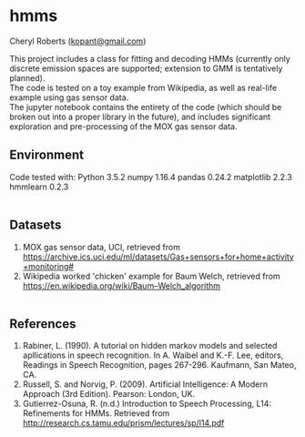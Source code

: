 # hmms
Cheryl Roberts (kopant@gmail.com) <br>

This project includes a class for fitting and decoding HMMs (currently only
discrete emission spaces are supported; extension to GMM is tentatively planned). <br>
The code is tested on a toy example from Wikipedia, as well as real-life example
using gas sensor data. <br>
The jupyter notebook contains the entirety of the code (which should be broken 
out into a proper library in the future), and includes significant exploration
and pre-processing of the MOX gas sensor data. 

## Environment <br>
Code tested with: 
Python 3.5.2 
numpy 1.16.4 
pandas 0.24.2 
matplotlib 2.2.3 
hmmlearn 0.2.3 
<br> <br>
## Datasets <br>
1. MOX gas sensor data, UCI, retrieved from https://archive.ics.uci.edu/ml/datasets/Gas+sensors+for+home+activity+monitoring#
2. Wikipedia worked 'chicken' example for Baum Welch, retrieved from https://en.wikipedia.org/wiki/Baum–Welch_algorithm
<br> <br>
## References <br>
1. Rabiner, L. (1990).
A tutorial on hidden markov models and selected apllications in speech recognition. 
In A. Waibel and K.-F. Lee, editors, Readings in Speech Recognition, pages 267-296. Kaufmann, San Mateo, CA.
2. Russell, S. and Norvig, P. (2009). Artificial Intelligence: A Modern Approach (3rd Edition). Pearson: London, UK. 
3. Gutierrez-Osuna, R. (n.d.) Introduction to Speech Processing, L14: Refinements for HMMs. Retrieved from http://research.cs.tamu.edu/prism/lectures/sp/l14.pdf
